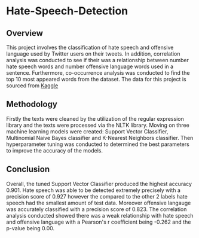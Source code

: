 # Hate-Speech-Detection
## Overview
This project involves the classification of hate speech and offensive language used by Twitter users on their tweets. In addition, correlation analysis was conducted to see if their was a relationship between number hate speech words and number offensive language words used in a sentence. Furthermore, co-occurrence analysis was conducted to find the top 10 most appeared words from the dataset. The data for this project is sourced from [Kaggle](https://www.kaggle.com/datasets/thedevastator/hate-speech-and-offensive-language-detection)
## Methodology
Firstly the texts were cleaned by the utilization of the regular expression library and the texts were processed via the NLTK library. Moving on three machine learning models were created: Support Vector Classifier, Multinomial Naive Bayes classifier and K-Nearest Neighbors classifier. Then hyperparameter tuning was conducted to determined the best parameters to improve the accuracy of the models.
## Conclusion
Overall, the tuned Support Vector Classifier produced the highest accuracy 0.901. Hate speech was able to be detected extremely precisely with a precision score of 0.927 however the compared to the other 2 labels hate speech had the smallest amount of test data. Moreover offensive langauge was accurately classified with a precision score of 0.823. The correlation analysis conducted showed there was a weak relationship with hate speech and offensive language with a Pearson's r coefficient being -0.262 and the p-value being 0.00.

